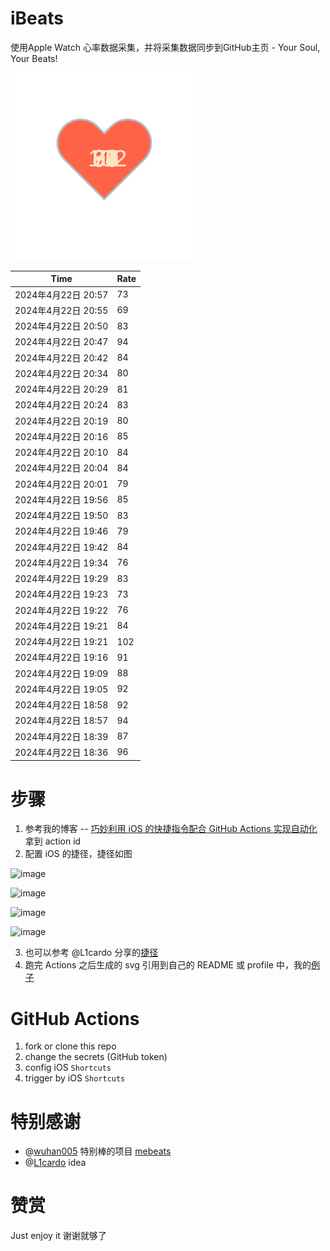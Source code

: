 # iBeats
使用Apple Watch 心率数据采集，并将采集数据同步到GitHub主页 - Your Soul, Your Beats!

![](./files/heart.svg)

<!--START_SECTION:my_heart_rate-->
| Time | Rate | 
 | ---- | ---- | 
| 2024年4月22日 20:57 | 73 |
| 2024年4月22日 20:55 | 69 |
| 2024年4月22日 20:50 | 83 |
| 2024年4月22日 20:47 | 94 |
| 2024年4月22日 20:42 | 84 |
| 2024年4月22日 20:34 | 80 |
| 2024年4月22日 20:29 | 81 |
| 2024年4月22日 20:24 | 83 |
| 2024年4月22日 20:19 | 80 |
| 2024年4月22日 20:16 | 85 |
| 2024年4月22日 20:10 | 84 |
| 2024年4月22日 20:04 | 84 |
| 2024年4月22日 20:01 | 79 |
| 2024年4月22日 19:56 | 85 |
| 2024年4月22日 19:50 | 83 |
| 2024年4月22日 19:46 | 79 |
| 2024年4月22日 19:42 | 84 |
| 2024年4月22日 19:34 | 76 |
| 2024年4月22日 19:29 | 83 |
| 2024年4月22日 19:23 | 73 |
| 2024年4月22日 19:22 | 76 |
| 2024年4月22日 19:21 | 84 |
| 2024年4月22日 19:21 | 102 |
| 2024年4月22日 19:16 | 91 |
| 2024年4月22日 19:09 | 88 |
| 2024年4月22日 19:05 | 92 |
| 2024年4月22日 18:58 | 92 |
| 2024年4月22日 18:57 | 94 |
| 2024年4月22日 18:39 | 87 |
| 2024年4月22日 18:36 | 96 |

<!--END_SECTION:my_heart_rate-->

# 步骤
1. 参考我的博客 -- [巧妙利用 iOS 的快捷指令配合 GitHub Actions 实现自动化](https://github.com/yihong0618/gitblog/issues/198) 拿到 action id
2. 配置 iOS 的捷径，捷径如图

![image](https://user-images.githubusercontent.com/15976103/122154218-0db0b480-ce97-11eb-93bb-5aec07c558dc.png)

![image](https://user-images.githubusercontent.com/15976103/122154236-186b4980-ce97-11eb-8e4b-70551a0391ae.png)

![image](https://user-images.githubusercontent.com/15976103/122154268-2d47dd00-ce97-11eb-902e-3acf292265a9.png)

![image](https://user-images.githubusercontent.com/15976103/122174055-fa144680-ceb4-11eb-9be2-3eb83cd516f7.png)

3. 也可以参考 @L1cardo 分享的[捷径](https://www.icloud.com/shortcuts/6ab6047b459c41ad822ad6b94b1c03d4)
4. 跑完 Actions 之后生成的 svg 引用到自己的 README 或 profile 中，我的[例子](https://github.com/yihong0618) 

# GitHub Actions

1. fork or clone this repo
2. change the secrets (GitHub token)
3. config iOS `Shortcuts` 
4. trigger by iOS `Shortcuts`

# 特别感谢
- @[wuhan005](https://github.com/wuhan005) 特别棒的项目 [mebeats](https://github.com/wuhan005/mebeats)
- @[L1cardo](https://github.com/L1cardo) idea

# 赞赏
Just enjoy it
谢谢就够了
